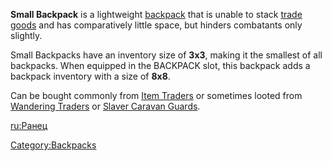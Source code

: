 **Small Backpack** is a lightweight [backpack](Backpacks.md "wikilink")
that is unable to stack [trade goods](Trade_Goods.md "wikilink") and has
comparatively little space, but hinders combatants only slightly.

Small Backpacks have an inventory size of **3x3**, making it the
smallest of all backpacks. When equipped in the BACKPACK slot, this
backpack adds a backpack inventory with a size of **8x8**.

Can be bought commonly from [Item Traders](Item_Trader.md "wikilink") or
sometimes looted from [Wandering Traders](Wandering_Trader.md "wikilink")
or [Slaver Caravan Guards](Slaver_Caravan_Guard.md "wikilink").

[ru:Ранец](ru:Ранец "wikilink")

[Category:Backpacks](Category:Backpacks "wikilink")